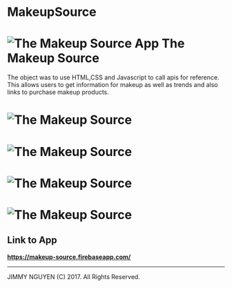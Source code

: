 # MakeupSource

# ![The Makeup Source App](./img/screen1.png) The Makeup Source  
The object was to use HTML,CSS and Javascript to call apis for reference. This allows users to get information for makeup as well as trends and also links to purchase makeup products. 


# ![The Makeup Source](./img/screen2.jpg)

# ![The Makeup Source](./img/screen3.jpg)

# ![The Makeup Source](./img/screen4.jpg)

# ![The Makeup Source](./img/screen5.jpg)

## Link to App
**https://makeup-source.firebaseapp.com/**



----------

JIMMY NGUYEN (C) 2017. All Rights Reserved.
